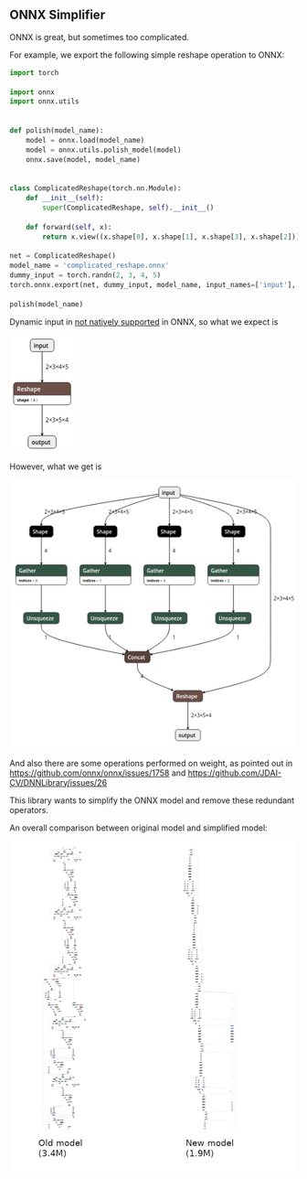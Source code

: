 ## ONNX Simplifier

ONNX is great, but sometimes too complicated.

For example, we export the following simple reshape operation to ONNX:

```python
import torch

import onnx
import onnx.utils


def polish(model_name):
    model = onnx.load(model_name)
    model = onnx.utils.polish_model(model)
    onnx.save(model, model_name)


class ComplicatedReshape(torch.nn.Module):
    def __init__(self):
        super(ComplicatedReshape, self).__init__()

    def forward(self, x):
        return x.view((x.shape[0], x.shape[1], x.shape[3], x.shape[2]))

net = ComplicatedReshape()
model_name = 'complicated_reshape.onnx'
dummy_input = torch.randn(2, 3, 4, 5)
torch.onnx.export(net, dummy_input, model_name, input_names=['input'], output_names=['output'])

polish(model_name)
```

Dynamic input in [not natively supported](https://github.com/onnx/onnx/issues/654) in ONNX, so what
we expect is

![simple_reshape](imgs/simple_reshape.png)

However, what we get is

![complicated_reshape](imgs/complicated_reshape.png)

And also there are some operations performed on weight, as pointed out in https://github.com/onnx/onnx/issues/1758
and https://github.com/JDAI-CV/DNNLibrary/issues/26

This library wants to simplify the ONNX model and remove these redundant operators.

An overall comparison between original model and simplified model:

![Comparison between old model and new model](imgs/comparison.png)
